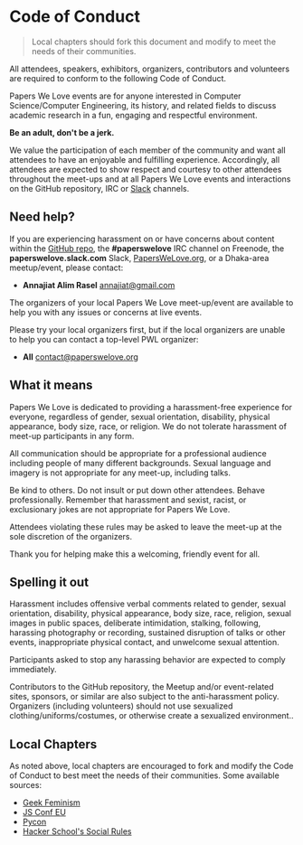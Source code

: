 # Code of Conduct

> Local chapters should fork this document and modify to meet the needs of their communities.

All attendees, speakers, exhibitors, organizers, contributors and volunteers are required to conform to the following Code of Conduct.

Papers We Love events are for anyone interested in Computer Science/Computer Engineering, its history, and related fields to discuss academic research in a fun, engaging and respectful environment.

**Be an adult, don't be a jerk.**

We value the participation of each member of the community and want all attendees to have an enjoyable and fulfilling experience. Accordingly, all attendees are expected to show respect and courtesy to other attendees throughout the meet-ups and at all Papers We Love events and interactions on the GitHub repository, IRC or [Slack](https://paperswelove.slack.com/messages/general/) channels.

Need help?
----------

If you are experiencing harassment on or have concerns about content within the [GitHub repo](https://github.com/papers-we-love/papers-we-love), the **#paperswelove** IRC channel on Freenode, the **paperswelove.slack.com** Slack, [PapersWeLove.org](http://paperswelove.org), or a Dhaka-area meetup/event, please contact:

- **Annajiat Alim Rasel** [annajiat@gmail.com](mailto:annajiat@gmail.com)

The organizers of your local Papers We Love meet-up/event are available to help you with any issues or concerns at live events.


Please try your local organizers first, but if the local organizers are unable to help you can contact a top-level PWL organizer:

- **All** [contact@paperswelove.org](mailto:contact@paperswelove.org)

What it means
-------------

Papers We Love is dedicated to providing a harassment-free experience for everyone, regardless of gender, sexual orientation, disability, physical appearance, body size, race, or religion. We do not tolerate harassment of meet-up participants in any form.

All communication should be appropriate for a professional audience including people of many different backgrounds. Sexual language and imagery is not appropriate for any meet-up, including talks.

Be kind to others. Do not insult or put down other attendees. Behave professionally. Remember that harassment and sexist, racist, or exclusionary jokes are not appropriate for Papers We Love.

Attendees violating these rules may be asked to leave the meet-up at the sole discretion of the organizers.

Thank you for helping make this a welcoming, friendly event for all.

Spelling it out
---------------

Harassment includes offensive verbal comments related to gender, sexual orientation, disability, physical appearance, body size, race, religion, sexual images in public spaces, deliberate intimidation, stalking, following, harassing photography or recording, sustained disruption of talks or other events, inappropriate physical contact, and unwelcome sexual attention.

Participants asked to stop any harassing behavior are expected to comply immediately.

Contributors to the GitHub repository, the Meetup and/or event-related sites, sponsors, or similar are also subject to the anti-harassment policy. Organizers (including volunteers) should not use sexualized clothing/uniforms/costumes, or otherwise create a sexualized environment..

Local Chapters
--------------

As noted above, local chapters are encouraged to fork and modify the Code of Conduct to best meet the needs of their communities. Some available sources:

- [Geek Feminism](http://geekfeminism.org/about/code-of-conduct/)
- [JS Conf EU](http://2014.jsconf.eu/code-of-conduct.html)
- [Pycon](https://github.com/python/pycon-code-of-conduct/blob/master/code_of_conduct.md)
- [Hacker School's Social Rules](https://www.hackerschool.com/manual#sub-sec-social-rules)

